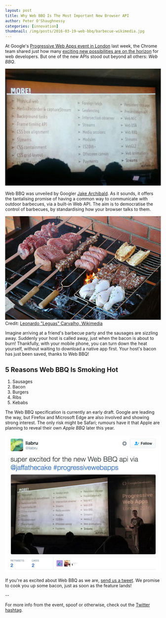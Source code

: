 ```yaml
---
layout: post
title: Why Web BBQ Is The Most Important New Browser API
author: Peter O'Shaughnessy
categories: [innovation]
thumbnail: /img/posts/2016-03-19-web-bbq/barbecue-wikimedia.jpg
---
```

At Google's [Progressive Web Apps event in London](http://lanyrd.com/2016/progressive-web-apps-london/) last week, the 
Chrome team shared just how many [exciting new possibilities are on the horizon](https://www.chromestatus.com/features) 
for web developers. But one of the new APIs stood out beyond all others: *Web BBQ*.

![Upcoming Web APIs](/img/posts/2016-03-19-web-bbq/new-browser-apis.jpg)

Web BBQ was unveiled by Googler [Jake Archibald](https://twitter.com/jaffathecake). As it sounds, it offers the 
tantalising promise of having a common way to communicate with outdoor barbecues, via a built-in Web API. The aim is 
to democratise the control of barbecues, by standardising how your browser talks to them.

![Barbecue photo](/img/posts/2016-03-19-web-bbq/barbecue-wikimedia.jpg)
Credit: [Leonardo "Leguas" Carvalho, Wikimedia](https://commons.wikimedia.org/wiki/File:Churrasco_carioca.jpg)

Imagine arriving at a friend's barbecue party and the sausages are sizzling away. Suddenly your host is called away, 
just when the bacon is about to burn! Thankfully, with your mobile phone, you can turn down the heat yourself, without 
waiting to download a native app first. Your host's bacon has just been saved, thanks to Web BBQ!

## 5 Reasons Web BBQ Is Smoking Hot

1. Sausages
1. Bacon
1. Burgers
1. Ribs
1. Kebabs

The Web BBQ specification is currently an early draft. Google are leading the way, but Firefox and Microsoft Edge are 
also involved and showing strong interest. The only risk might be Safari; rumours have it that Apple are planning to 
reveal their own *Apple BBQ* later this year.

![Web BBQ tweet](/img/posts/2016-03-19-web-bbq/web-bbq-tweet.jpg)

If you're as excited about Web BBQ as we are, [send us a tweet](https://twitter.com/pebblecode). We promise to cook you
up some bacon, just as soon as the feature lands!

--

For more info from the event, spoof or otherwise, check out the [Twitter hashtag](https://twitter.com/hashtag/progressivewebapps).
